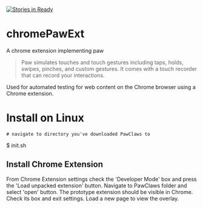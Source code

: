 [![Stories in Ready](https://badge.waffle.io/PawClaws/chromePawExt.png?label=ready&title=Ready)](https://waffle.io/PawClaws/chromePawExt)
# chromePawExt
A chrome extension implementing paw

> Paw simulates touches and touch gestures including taps, holds, swipes, pinches, and custom gestures. It comes with a touch recorder that can record your interactions.

Used for automated testing for web content on the Chrome browser using a Chrome extension.

# Install on Linux

`# navigate to directory you've downloaded PawClaws to`

$ init.sh

## Install Chrome Extension

From Chrome Extension settings check the 'Developer Mode' box and press the 'Load unpacked extension' button.
Navigate to PawClaws folder and select 'open' button. The prototype extension should be visible in Chrome. Check
its box and exit settings. Load a new page to view the overlay.

